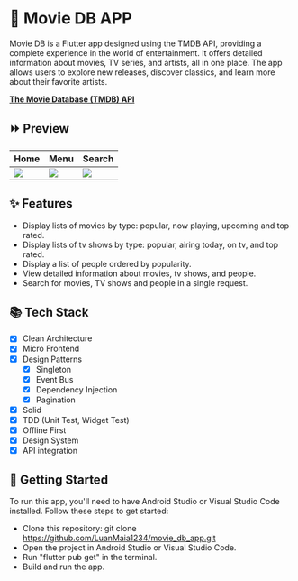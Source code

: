 # 🎥 Movie DB APP

Movie DB is a Flutter app designed using the TMDB API, providing a complete experience in the world of entertainment. It offers detailed information about movies, TV series, and artists, all in one place. The app allows users to explore new releases, discover classics, and learn more about their favorite artists.

**[The Movie Database (TMDB) API](https://developer.themoviedb.org/docs/getting-started)**

## ⏩ Preview

Home | Menu | Search
------------- | ------------- | -------------
![](https://github.com/LuanMaia1234/movie_db_app/blob/master/assets/preview/home.gif?raw=true) | ![](https://github.com/LuanMaia1234/movie_db_app/blob/master/assets/preview/menu.gif?raw=true) | ![](https://github.com/LuanMaia1234/movie_db_app/blob/master/assets/preview/search.gif?raw=true)

## ✨ Features
 - Display lists of movies by type: popular, now playing, upcoming and top rated.
 - Display lists of tv shows by type: popular, airing today, on tv, and top rated.
 - Display a list of people ordered by popularity.
 - View detailed information about movies, tv shows, and people.
 - Search for movies, TV shows and people in a single request.

## 📚 Tech Stack

- [X] Clean Architecture
- [X] Micro Frontend
- [X] Design Patterns
    - [X] Singleton
    - [X] Event Bus
    - [X] Dependency Injection
    - [X] Pagination 
- [X] Solid
- [X] TDD (Unit Test, Widget Test)
- [X] Offline First
- [X] Design System
- [X] API integration

## 🚀 Getting Started

To run this app, you'll need to have Android Studio or Visual Studio Code installed. Follow these steps to get started:

 - Clone this repository: git clone https://github.com/LuanMaia1234/movie_db_app.git
 - Open the project in Android Studio or Visual Studio Code.
 - Run "flutter pub get" in the terminal.
 - Build and run the app.
